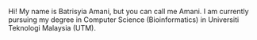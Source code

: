 Hi!
My name is Batrisyia Amani, but you can call me Amani.
I am currently pursuing my degree in Computer Science (Bioinformatics) in Universiti Teknologi Malaysia (UTM).
